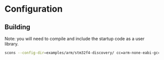 # Configuration

## Building

Note: you will need to compile and include the startup code as a user library.

```sh
scons --config-dir=examples/arm/stm32f4-discovery/ cc=arm-none-eabi-gcc ldflags="-T\${CONFIG_DIR}/STM32F407XG.ld"
```
